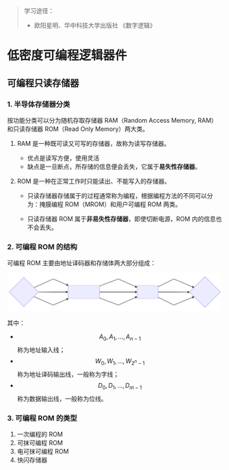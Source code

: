 > 学习途径：
>
> - 欧阳星明、华中科技大学出版社 《数字逻辑》

# 低密度可编程逻辑器件

## 可编程只读存储器

### 1. 半导体存储器分类

按功能分类可以分为随机存取存储器 RAM（Random Access Memory, RAM）和只读存储器 ROM（Read Only Memory）两大类。

1. RAM 是一种既可读又可写的存储器，故称为读写存储器。

   - 优点是读写方便，使用灵活
   - 缺点是一旦断点，所存储的信息便会丢失，它属于**易失性存储器**。

2. ROM 是一种在正常工作时只能读出、不能写入的存储器。

   - 只读存储器存储属于的过程通常称为编程，根据编程方法的不同可以分为：掩膜编程 ROM（MROM）和用户可编程 ROM 两类。

   - 只读存储器 ROM 属于**非易失性存储器**，即使切断电源，ROM 内的信息也不会丢失。

### 2. 可编程 ROM 的结构

可编程 ROM 主要由地址译码器和存储体两大部分组成：

![ROM-structrue](./ROM-structrue.svg)

其中：

- $$A_0, A_1, ..., A_{n-1}$$ 称为地址输入线；
- $$W_0, W_1, ..., W_{2^n-1}$$ 称为地址译码输出线，一般称为字线；
- $$D_0, D_1, ..., D_{m-1}$$ 称为数据输出线，一般称为位线。

### 3. 可编程 ROM 的类型

1. 一次编程的 ROM
2. 可抹可编程 ROM
3. 电可抹可编程 ROM
4. 快闪存储器